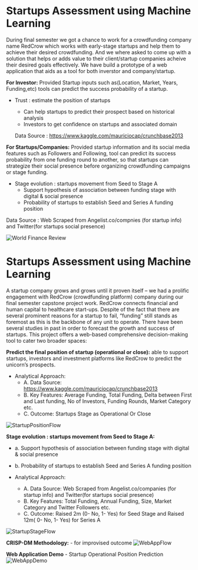 # Startups Assessment using Machine Learning

During final semester we got a chance to work for a crowdfunding company name RedCrow which works with early-stage startups and help them to achieve their desired crowdfunding. And we where asked to come up with a solution that helps or adds value to their client/startup companies acheive their desired goals effectively. We have build a prototype of a web application that aids as a tool for both inverstor and company/startup.

**For Investor:** Provided Startup inputs such as(Location, Market, Years, Funding,etc) tools can predict the success probability of a startup.

* Trust : estimate the position of startups
  * Can help startups to predict their prospect based on historical analysis
  * Investors to get confidence on startups and associated domain
  
  Data Source : https://www.kaggle.com/mauriciocap/crunchbase2013


**For Startups/Companies:** Provided startup information and its social media features such as Followers and Following, tool can predict its success probability from one funding round to another, so that startups can strategize their social presence before organizing crowdfunding campaigns or stage funding. 

* Stage evolution : startups movement from Seed to Stage A
  * Support hypothesis of association between funding stage with digital & social presence
  * Probability of startups to establish Seed and Series A funding position

Data Source : Web Scraped from Angelist.co/compnies (for startup info) and Twitter(for startups social presence)


 
![World Finance Review](https://github.com/Sagar401/Startup_Assessment_using_ML/blob/master/startups_world_finance_review.jpg)

# Startups Assessment using Machine Learning

A startup company grows and grows until it proven itself – we had a prolific engagement with RedCrow (crowdfunding platform) company during our final semester capstone project work. RedCrow connects financial and human capital to healthcare start-ups. Despite of the fact that there are several prominent reasons for a startup to fail, “funding” still stands as foremost as this is the backbone of any unit to operate. There have been several studies in past in order to forecast the growth and success of startups. This project offers a web-based comprehensive decision-making tool to cater two broader spaces:

**Predict the final position of startup (operational or close):** able to support startups, investors and investment platforms like RedCrow to predict the unicorn’s prospects.

* Analytical Approach:
  * A. Data Source: https://www.kaggle.com/mauriciocap/crunchbase2013
  * B. Key Features: Average Funding, Total Funding, Delta between First and Last funding, No of Investors, Funding Rounds, Market Category etc.
  * C. Outcome: Startups Stage as Operational Or Close

![StartupPositionFlow](https://github.com/Sagar401/Startup_Assessment_using_ML/blob/master/PositionFlow.jpg)

**Stage evolution : startups movement from Seed to Stage A:** 
 * a.	Support hypothesis of association between funding stage with digital & social presence
 * b.	Probability of startups to establish Seed and Series A funding position


* Analytical Approach:
  * A. Data Source: Web Scraped from Angelist.co/companies (for startup info) and Twitter(for startups social presence)
  * B. Key Features: Total Funding, Annual Funding, Size, Market Category and Twitter Followers etc.
  * C. Outcome: Raised 2m (0- No, 1- Yes) for Seed Stage and Raised 12m( 0- No, 1- Yes) for Series A

![StartupStageFlow](https://github.com/Sagar401/Startup_Assessment_using_ML/blob/master/StageFlow.jpg)

**CRISP-DM Methodology:** - for improvised outcome
![WebAppFlow](https://github.com/Sagar401/Startup_Assessment_using_ML/blob/master/WebAppFlow.jpg)

**Web Application Demo** - Startup Operational Position Prediction 
![WebAppDemo](https://github.com/Sagar401/Startup_Assessment_using_ML/blob/master/WebApp.gif)
